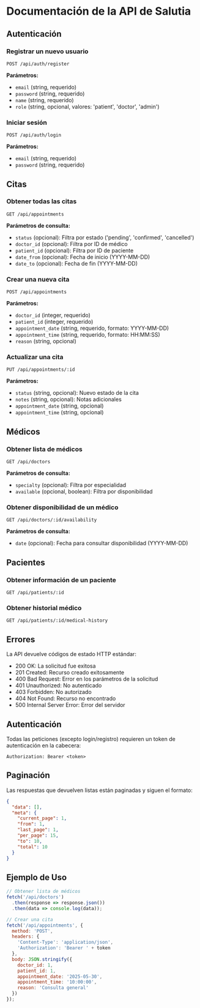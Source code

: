 # Documentación de la API de Salutia

## Autenticación

### Registrar un nuevo usuario
```
POST /api/auth/register
```

**Parámetros:**
- `email` (string, requerido)
- `password` (string, requerido)
- `name` (string, requerido)
- `role` (string, opcional, valores: 'patient', 'doctor', 'admin')

### Iniciar sesión
```
POST /api/auth/login
```

**Parámetros:**
- `email` (string, requerido)
- `password` (string, requerido)

## Citas

### Obtener todas las citas
```
GET /api/appointments
```

**Parámetros de consulta:**
- `status` (opcional): Filtra por estado ('pending', 'confirmed', 'cancelled')
- `doctor_id` (opcional): Filtra por ID de médico
- `patient_id` (opcional): Filtra por ID de paciente
- `date_from` (opcional): Fecha de inicio (YYYY-MM-DD)
- `date_to` (opcional): Fecha de fin (YYYY-MM-DD)

### Crear una nueva cita
```
POST /api/appointments
```

**Parámetros:**
- `doctor_id` (integer, requerido)
- `patient_id` (integer, requerido)
- `appointment_date` (string, requerido, formato: YYYY-MM-DD)
- `appointment_time` (string, requerido, formato: HH:MM:SS)
- `reason` (string, opcional)

### Actualizar una cita
```
PUT /api/appointments/:id
```

**Parámetros:**
- `status` (string, opcional): Nuevo estado de la cita
- `notes` (string, opcional): Notas adicionales
- `appointment_date` (string, opcional)
- `appointment_time` (string, opcional)

## Médicos

### Obtener lista de médicos
```
GET /api/doctors
```

**Parámetros de consulta:**
- `specialty` (opcional): Filtra por especialidad
- `available` (opcional, boolean): Filtra por disponibilidad

### Obtener disponibilidad de un médico
```
GET /api/doctors/:id/availability
```

**Parámetros de consulta:**
- `date` (opcional): Fecha para consultar disponibilidad (YYYY-MM-DD)

## Pacientes

### Obtener información de un paciente
```
GET /api/patients/:id
```

### Obtener historial médico
```
GET /api/patients/:id/medical-history
```

## Errores

La API devuelve códigos de estado HTTP estándar:
- 200 OK: La solicitud fue exitosa
- 201 Created: Recurso creado exitosamente
- 400 Bad Request: Error en los parámetros de la solicitud
- 401 Unauthorized: No autenticado
- 403 Forbidden: No autorizado
- 404 Not Found: Recurso no encontrado
- 500 Internal Server Error: Error del servidor

## Autenticación

Todas las peticiones (excepto login/registro) requieren un token de autenticación en la cabecera:
```
Authorization: Bearer <token>
```

## Paginación

Las respuestas que devuelven listas están paginadas y siguen el formato:
```json
{
  "data": [],
  "meta": {
    "current_page": 1,
    "from": 1,
    "last_page": 1,
    "per_page": 15,
    "to": 10,
    "total": 10
  }
}
```

## Ejemplo de Uso

```javascript
// Obtener lista de médicos
fetch('/api/doctors')
  .then(response => response.json())
  .then(data => console.log(data));

// Crear una cita
fetch('/api/appointments', {
  method: 'POST',
  headers: {
    'Content-Type': 'application/json',
    'Authorization': 'Bearer ' + token
  },
  body: JSON.stringify({
    doctor_id: 1,
    patient_id: 1,
    appointment_date: '2025-05-30',
    appointment_time: '10:00:00',
    reason: 'Consulta general'
  })
});
```
